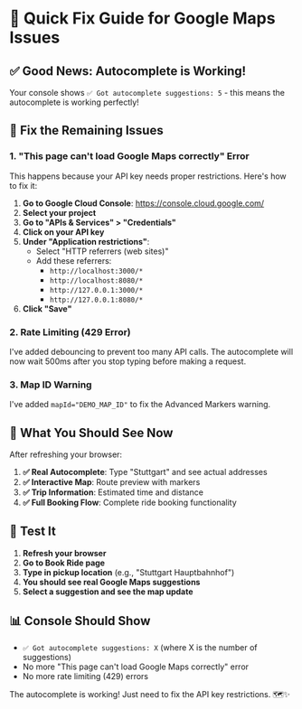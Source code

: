 # 🚀 Quick Fix Guide for Google Maps Issues

## ✅ Good News: Autocomplete is Working!

Your console shows `✅ Got autocomplete suggestions: 5` - this means the autocomplete is working perfectly!

## 🔧 Fix the Remaining Issues

### 1. "This page can't load Google Maps correctly" Error

This happens because your API key needs proper restrictions. Here's how to fix it:

1. **Go to Google Cloud Console**: https://console.cloud.google.com/
2. **Select your project**
3. **Go to "APIs & Services" > "Credentials"**
4. **Click on your API key**
5. **Under "Application restrictions"**:
   - Select "HTTP referrers (web sites)"
   - Add these referrers:
     - `http://localhost:3000/*`
     - `http://localhost:8080/*`
     - `http://127.0.0.1:3000/*`
     - `http://127.0.0.1:8080/*`
6. **Click "Save"**

### 2. Rate Limiting (429 Error)

I've added debouncing to prevent too many API calls. The autocomplete will now wait 500ms after you stop typing before making a request.

### 3. Map ID Warning

I've added `mapId="DEMO_MAP_ID"` to fix the Advanced Markers warning.

## 🎯 What You Should See Now

After refreshing your browser:

1. **✅ Real Autocomplete**: Type "Stuttgart" and see actual addresses
2. **✅ Interactive Map**: Route preview with markers
3. **✅ Trip Information**: Estimated time and distance
4. **✅ Full Booking Flow**: Complete ride booking functionality

## 🧪 Test It

1. **Refresh your browser**
2. **Go to Book Ride page**
3. **Type in pickup location** (e.g., "Stuttgart Hauptbahnhof")
4. **You should see real Google Maps suggestions**
5. **Select a suggestion and see the map update**

## 📊 Console Should Show

- `✅ Got autocomplete suggestions: X` (where X is the number of suggestions)
- No more "This page can't load Google Maps correctly" error
- No more rate limiting (429) errors

The autocomplete is working! Just need to fix the API key restrictions. 🗺️✨
